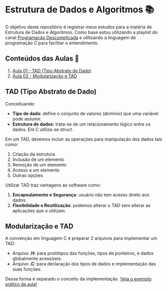 # Estrutura de Dados e Algoritmos 📚

O objetivo deste repositório é registrar meus estudos para a matéria de Estrutura de Dados e Algoritmos. Como base estou utilizando a playlist do canal [Programação Descomplicada](https://www.youtube.com/watch?v=bryesHll0vY&list=PL8iN9FQ7_jt6H5m4Gm0H89sybzR9yaaka&index=1) e utilizando a linguagem de programação C para facilitar o entendimento.

## Conteúdos das Aulas 🔎

1. [Aula 01 - TAD (Tipo Abstrato de Dado)](#tad-tipo-abstrato-de-dado)
2. [Aula 02 - Modularização e TAD](#modularização-e-tad)

## TAD (Tipo Abstrato de Dado)

Conceituando:

- **Tipo de dado**: define o conjunto de valores (domínio) que uma variável pode assumir.
- **Estrutura de dados**: trata-se de um relacionamento lógico entre os dados. Em C utiliza-se _struct_.

Em um TAD, devemos incluir as operações para manipulação dos dados tais como:

1. Criação da estrutura
2. Inclusão de um elemento
3. Remoção de um elemento
4. Acesso a um elemento
5. Outras opções

Utilizar TAD traz vantagens ao software como:

1. **Encapsulamento e Segurança**: usuário não tem acesso direto aos dados.
2. **Flexibilidade e Reutilização**: podemos alterar o TAD sem alterar as aplicações que o utilizam.

## Modularização e TAD

A convenção em linguagem C é preparar 2 arquivos para implementar um TAD:

- Arquivo **.H**: para protótipos das funções, tipos de ponteiros, e dados globalmente acessíveis.
- Arquivo **.C**: para declaração dos tipos de dados e implementação das suas funções.

Dessa forma é separado o conceito da implementação. [Veja o exemplo prático da aula!](./aula02/aula02.md)
